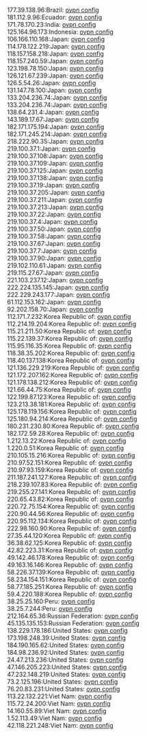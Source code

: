 177.39.138.96:Brazil: [ovpn config](vpn/177_39_138_96.ovpn)  
181.112.9.96:Ecuador: [ovpn config](vpn/181_112_9_96.ovpn)  
171.78.170.23:India: [ovpn config](vpn/171_78_170_23.ovpn)  
125.164.96.173:Indonesia: [ovpn config](vpn/125_164_96_173.ovpn)  
106.166.110.168:Japan: [ovpn config](vpn/106_166_110_168.ovpn)  
114.178.122.219:Japan: [ovpn config](vpn/114_178_122_219.ovpn)  
118.157.158.218:Japan: [ovpn config](vpn/118_157_158_218.ovpn)  
118.157.240.59:Japan: [ovpn config](vpn/118_157_240_59.ovpn)  
123.198.78.150:Japan: [ovpn config](vpn/123_198_78_150.ovpn)  
126.121.67.239:Japan: [ovpn config](vpn/126_121_67_239.ovpn)  
126.5.54.26:Japan: [ovpn config](vpn/126_5_54_26.ovpn)  
131.147.78.100:Japan: [ovpn config](vpn/131_147_78_100.ovpn)  
133.204.236.74:Japan: [ovpn config](vpn/133_204_236_74.ovpn)  
133.204.236.74:Japan: [ovpn config](vpn/133_204_236_74.ovpn)  
138.64.231.4:Japan: [ovpn config](vpn/138_64_231_4.ovpn)  
143.189.17.67:Japan: [ovpn config](vpn/143_189_17_67.ovpn)  
182.171.175.194:Japan: [ovpn config](vpn/182_171_175_194.ovpn)  
182.171.245.214:Japan: [ovpn config](vpn/182_171_245_214.ovpn)  
218.222.90.35:Japan: [ovpn config](vpn/218_222_90_35.ovpn)  
219.100.37.1:Japan: [ovpn config](vpn/219_100_37_1.ovpn)  
219.100.37.108:Japan: [ovpn config](vpn/219_100_37_108.ovpn)  
219.100.37.109:Japan: [ovpn config](vpn/219_100_37_109.ovpn)  
219.100.37.125:Japan: [ovpn config](vpn/219_100_37_125.ovpn)  
219.100.37.138:Japan: [ovpn config](vpn/219_100_37_138.ovpn)  
219.100.37.19:Japan: [ovpn config](vpn/219_100_37_19.ovpn)  
219.100.37.205:Japan: [ovpn config](vpn/219_100_37_205.ovpn)  
219.100.37.211:Japan: [ovpn config](vpn/219_100_37_211.ovpn)  
219.100.37.213:Japan: [ovpn config](vpn/219_100_37_213.ovpn)  
219.100.37.22:Japan: [ovpn config](vpn/219_100_37_22.ovpn)  
219.100.37.4:Japan: [ovpn config](vpn/219_100_37_4.ovpn)  
219.100.37.50:Japan: [ovpn config](vpn/219_100_37_50.ovpn)  
219.100.37.58:Japan: [ovpn config](vpn/219_100_37_58.ovpn)  
219.100.37.67:Japan: [ovpn config](vpn/219_100_37_67.ovpn)  
219.100.37.7:Japan: [ovpn config](vpn/219_100_37_7.ovpn)  
219.100.37.90:Japan: [ovpn config](vpn/219_100_37_90.ovpn)  
219.102.110.61:Japan: [ovpn config](vpn/219_102_110_61.ovpn)  
219.115.27.67:Japan: [ovpn config](vpn/219_115_27_67.ovpn)  
221.103.237.12:Japan: [ovpn config](vpn/221_103_237_12.ovpn)  
222.224.135.145:Japan: [ovpn config](vpn/222_224_135_145.ovpn)  
222.229.243.177:Japan: [ovpn config](vpn/222_229_243_177.ovpn)  
61.112.153.162:Japan: [ovpn config](vpn/61_112_153_162.ovpn)  
92.202.158.70:Japan: [ovpn config](vpn/92_202_158_70.ovpn)  
112.171.7.232:Korea Republic of: [ovpn config](vpn/112_171_7_232.ovpn)  
112.214.19.204:Korea Republic of: [ovpn config](vpn/112_214_19_204.ovpn)  
115.21.211.50:Korea Republic of: [ovpn config](vpn/115_21_211_50.ovpn)  
115.22.139.37:Korea Republic of: [ovpn config](vpn/115_22_139_37.ovpn)  
115.95.116.35:Korea Republic of: [ovpn config](vpn/115_95_116_35.ovpn)  
118.38.35.202:Korea Republic of: [ovpn config](vpn/118_38_35_202.ovpn)  
118.40.137.138:Korea Republic of: [ovpn config](vpn/118_40_137_138.ovpn)  
121.136.229.219:Korea Republic of: [ovpn config](vpn/121_136_229_219.ovpn)  
121.172.207.162:Korea Republic of: [ovpn config](vpn/121_172_207_162.ovpn)  
121.178.138.212:Korea Republic of: [ovpn config](vpn/121_178_138_212.ovpn)  
121.66.44.75:Korea Republic of: [ovpn config](vpn/121_66_44_75.ovpn)  
122.199.87.123:Korea Republic of: [ovpn config](vpn/122_199_87_123.ovpn)  
123.213.38.181:Korea Republic of: [ovpn config](vpn/123_213_38_181.ovpn)  
125.178.119.156:Korea Republic of: [ovpn config](vpn/125_178_119_156.ovpn)  
125.180.94.214:Korea Republic of: [ovpn config](vpn/125_180_94_214.ovpn)  
180.231.230.80:Korea Republic of: [ovpn config](vpn/180_231_230_80.ovpn)  
182.172.59.28:Korea Republic of: [ovpn config](vpn/182_172_59_28.ovpn)  
1.212.13.22:Korea Republic of: [ovpn config](vpn/1_212_13_22.ovpn)  
1.220.0.51:Korea Republic of: [ovpn config](vpn/1_220_0_51.ovpn)  
210.105.15.216:Korea Republic of: [ovpn config](vpn/210_105_15_216.ovpn)  
210.97.52.151:Korea Republic of: [ovpn config](vpn/210_97_52_151.ovpn)  
210.97.93.159:Korea Republic of: [ovpn config](vpn/210_97_93_159.ovpn)  
211.187.241.127:Korea Republic of: [ovpn config](vpn/211_187_241_127.ovpn)  
218.239.107.83:Korea Republic of: [ovpn config](vpn/218_239_107_83.ovpn)  
219.255.27.141:Korea Republic of: [ovpn config](vpn/219_255_27_141.ovpn)  
220.65.43.82:Korea Republic of: [ovpn config](vpn/220_65_43_82.ovpn)  
220.72.75.154:Korea Republic of: [ovpn config](vpn/220_72_75_154.ovpn)  
220.90.44.56:Korea Republic of: [ovpn config](vpn/220_90_44_56.ovpn)  
220.95.112.134:Korea Republic of: [ovpn config](vpn/220_95_112_134.ovpn)  
222.98.160.90:Korea Republic of: [ovpn config](vpn/222_98_160_90.ovpn)  
27.35.44.120:Korea Republic of: [ovpn config](vpn/27_35_44_120.ovpn)  
36.38.62.125:Korea Republic of: [ovpn config](vpn/36_38_62_125.ovpn)  
42.82.223.31:Korea Republic of: [ovpn config](vpn/42_82_223_31.ovpn)  
49.142.46.178:Korea Republic of: [ovpn config](vpn/49_142_46_178.ovpn)  
49.163.16.146:Korea Republic of: [ovpn config](vpn/49_163_16_146.ovpn)  
58.226.37.139:Korea Republic of: [ovpn config](vpn/58_226_37_139.ovpn)  
58.234.154.151:Korea Republic of: [ovpn config](vpn/58_234_154_151.ovpn)  
58.77.185.251:Korea Republic of: [ovpn config](vpn/58_77_185_251.ovpn)  
59.4.220.188:Korea Republic of: [ovpn config](vpn/59_4_220_188.ovpn)  
38.25.25.160:Peru: [ovpn config](vpn/38_25_25_160.ovpn)  
38.25.7.244:Peru: [ovpn config](vpn/38_25_7_244.ovpn)  
212.164.65.36:Russian Federation: [ovpn config](vpn/212_164_65_36.ovpn)  
45.135.135.153:Russian Federation: [ovpn config](vpn/45_135_135_153.ovpn)  
138.229.178.186:United States: [ovpn config](vpn/138_229_178_186.ovpn)  
173.198.248.39:United States: [ovpn config](vpn/173_198_248_39.ovpn)  
184.190.165.62:United States: [ovpn config](vpn/184_190_165_62.ovpn)  
184.98.236.92:United States: [ovpn config](vpn/184_98_236_92.ovpn)  
24.47.213.236:United States: [ovpn config](vpn/24_47_213_236.ovpn)  
47.146.205.223:United States: [ovpn config](vpn/47_146_205_223.ovpn)  
47.232.148.219:United States: [ovpn config](vpn/47_232_148_219.ovpn)  
73.2.125.196:United States: [ovpn config](vpn/73_2_125_196.ovpn)  
76.20.83.231:United States: [ovpn config](vpn/76_20_83_231.ovpn)  
113.22.132.221:Viet Nam: [ovpn config](vpn/113_22_132_221.ovpn)  
115.72.24.200:Viet Nam: [ovpn config](vpn/115_72_24_200.ovpn)  
14.160.55.89:Viet Nam: [ovpn config](vpn/14_160_55_89.ovpn)  
1.52.113.49:Viet Nam: [ovpn config](vpn/1_52_113_49.ovpn)  
42.118.221.248:Viet Nam: [ovpn config](vpn/42_118_221_248.ovpn)  
